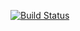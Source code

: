 [![Build Status](http://3f44feabe81c.mylabserver.com:8080/buildStatus/icon?job=node%2Fresult-test)](http://3f44feabe81c.mylabserver.com:8080/job/node/job/result-test/)
